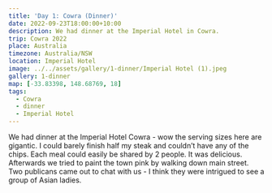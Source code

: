 ```yaml
---
title: 'Day 1: Cowra (Dinner)'
date: 2022-09-23T18:00:00+10:00
description: We had dinner at the Imperial Hotel in Cowra.
trip: Cowra 2022
place: Australia
timezone: Australia/NSW
location: Imperial Hotel
image: ../../assets/gallery/1-dinner/Imperial Hotel (1).jpeg
gallery: 1-dinner
map: [-33.83398, 148.68769, 18]
tags:
  - Cowra
  - dinner
  - Imperial Hotel
---
```


We had dinner at the Imperial Hotel Cowra - wow the serving sizes here are gigantic. I could barely finish half my steak and couldn’t have any of the chips. Each meal could easily be shared by 2 people. It was delicious. Afterwards we tried to paint the town pink by walking down main street. Two publicans came out to chat with us - I think they were intrigued to see a group of Asian ladies.
